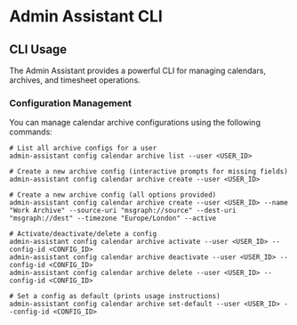 # Admin Assistant CLI

## CLI Usage

The Admin Assistant provides a powerful CLI for managing calendars, archives, and timesheet operations.

### Configuration Management

You can manage calendar archive configurations using the following commands:

```
# List all archive configs for a user
admin-assistant config calendar archive list --user <USER_ID>

# Create a new archive config (interactive prompts for missing fields)
admin-assistant config calendar archive create --user <USER_ID>

# Create a new archive config (all options provided)
admin-assistant config calendar archive create --user <USER_ID> --name "Work Archive" --source-uri "msgraph://source" --dest-uri "msgraph://dest" --timezone "Europe/London" --active

# Activate/deactivate/delete a config
admin-assistant config calendar archive activate --user <USER_ID> --config-id <CONFIG_ID>
admin-assistant config calendar archive deactivate --user <USER_ID> --config-id <CONFIG_ID>
admin-assistant config calendar archive delete --user <USER_ID> --config-id <CONFIG_ID>

# Set a config as default (prints usage instructions)
admin-assistant config calendar archive set-default --user <USER_ID> --config-id <CONFIG_ID>
```